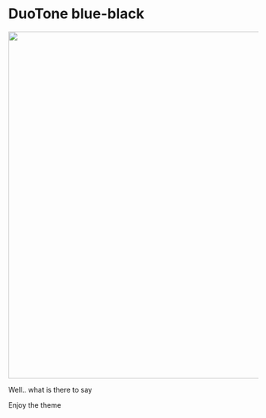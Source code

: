 # DuoTone blue-black

<img src="https://github.com/k0626089/duotone-blue-black-syntax/raw/master/docs/screenshot.png" width="700">

Well.. what is there to say

Enjoy the theme
